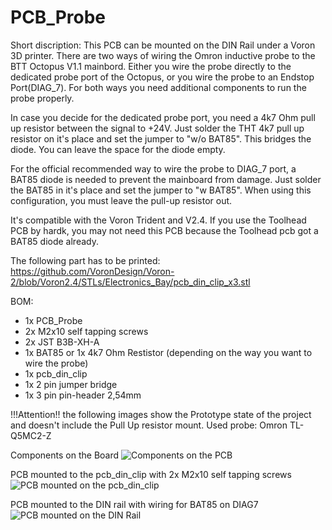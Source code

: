 # PCB_Probe




Short discription: This PCB can be mounted on the DIN Rail under a Voron 3D printer. There are two ways of wiring the Omron inductive probe to the BTT Octopus V1.1 mainbord. Either you wire the probe directly to the dedicated probe port of the Octopus, or you wire the probe to an Endstop Port(DIAG_7).
For both ways you need additional components to run the probe properly. 

In case you decide for the dedicated probe port, you need a 4k7 Ohm pull up resistor between the signal to +24V. Just solder the THT 4k7 pull up resistor on it's place and set the jumper to "w/o BAT85". This bridges the diode. You can leave the space for the diode empty.


For the official recommended way to wire the probe to DIAG_7 port, a BAT85 diode is needed to prevent the mainboard from damage. Just solder the BAT85 in it's place and set the jumper to "w BAT85". When using this configuration, you must leave the pull-up resistor out. 


It's compatible with the Voron Trident and V2.4. If you use the Toolhead PCB by hardk, you may not need this PCB because the Toolhead pcb got a BAT85 diode already.

The following part has to be printed: https://github.com/VoronDesign/Voron-2/blob/Voron2.4/STLs/Electronics_Bay/pcb_din_clip_x3.stl


BOM:

- 1x PCB_Probe
- 2x M2x10 self tapping screws
- 2x JST B3B-XH-A
- 1x BAT85 or 1x 4k7 Ohm Restistor (depending on the way you want to wire the probe)
- 1x pcb_din_clip
- 1x 2 pin jumper bridge
- 1x 3 pin pin-header 2,54mm



!!!Attention!! 
the following images show the Prototype state of the project and doesn't include the Pull Up resistor mount. Used probe: Omron TL-Q5MC2-Z

Components on the Board
![Components on the PCB](https://github.com/slitte/VoronUsers/tree/slitte_mods/printer_mods/slitte/PCB_Probe/images/9FB91CEF-5DD7-4529-AA61-205C67A30F6B.jpeg)

PCB mounted to the pcb_din_clip with 2x M2x10 self tapping screws
![PCB mounted on the pcb_din_clip](https://github.com/slitte/VoronUsers/tree/slitte_mods/printer_mods/slitte/PCB_Probe/images/9C41BAE9-E4E5-412E-ABDE-0C47AB14D8F3.jpeg)

PCB mounted to the DIN rail with wiring for BAT85 on DIAG7
![PCB mounted on the DIN Rail](https://github.com/slitte/VoronUsers/tree/slitte_mods/printer_mods/slitte/PCB_Probe/images/D5D337EA-ACC4-4DDF-B353-550F60E1EAA6.jpeg)

